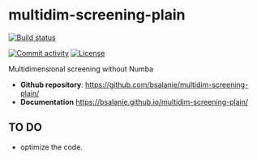 # multidim-screening-plain

<!-- [![Release](https://img.shields.io/github/v/release/bsalanie/multidim-screening-plain)](https://img.shields.io/github/v/release/bsalanie/multidim-screening-plain) -->
[![Build status](https://img.shields.io/github/actions/workflow/status/bsalanie/multidim-screening-plain/main.yml?branch=main)](https://github.com/bsalanie/multidim-screening-plain/actions/workflows/main.yml?query=branch%3Amain)
<!-- [![codecov](https://codecov.io/gh/bsalanie/multidim-screening-plain/branch/main/graph/badge.svg)](https://codecov.io/gh/bsalanie/multidim-screening-plain) -->
[![Commit activity](https://img.shields.io/github/commit-activity/m/bsalanie/multidim-screening-plain)](https://img.shields.io/github/commit-activity/m/bsalanie/multidim-screening-plain)
[![License](https://img.shields.io/github/license/bsalanie/multidim-screening-plain)](https://img.shields.io/github/license/bsalanie/multidim-screening-plain)

Multidimensional screening without Numba

- **Github repository**: <https://github.com/bsalanie/multidim-screening-plain/>
- **Documentation** <https://bsalanie.github.io/multidim-screening-plain/>


## TO DO
- optimize the code.
